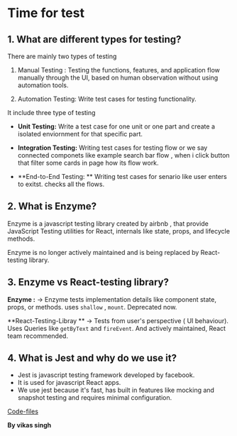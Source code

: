 # Time for test

## 1. What are different types for testing?

There are mainly two types of testing 

1. Manual Testing : Testing the functions, features, and application flow manually through the UI, based on human observation without using automation tools.

2. Automation Testing: Write test cases for testing functionality. 

It include three type of testing

- **Unit Testing:** Write a test case for one unit or one part and create a isolated enviornment for that specific part.

- **Integration Testing:** Writing test cases for testing flow or we say connected componets like example search bar flow , when i click button that filter some cards in page how its flow work.

- **End-to-End Testing: ** Writing test cases for senario like user enters to exitst. checks all the flows.



## 2. What is Enzyme?
Enzyme is a javascript testing library created by airbnb , that provide JavaScript Testing utilities for React, internals like state, props, and lifecycle methods.

Enzyme is no longer actively maintained and is being replaced by React-testing library.

## 3. Enzyme vs React-testing library?
**Enzyme :** -> Enzyme tests implementation details like component state, props, or methods. uses `shallow` , `mount`. Deprecated now.

**React-Testing-Libray ** -> Tests from user's perspective ( UI behaviour). Uses Queries like `getByText` and `fireEvent`. And actively maintained, React team recommended.


## 4. What is Jest and why do we use it?
- Jest is javascript testing framework developed by facebook. 
- It is used for javascript React apps.
- We use jest because it's fast, has built in features like mocking and snapshot testing and requires minimal configuration.



[Code-files](../coding-advanced/ReadMe.md)


**By vikas singh**
